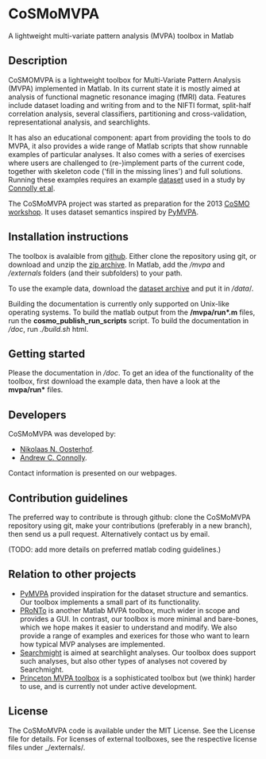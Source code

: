 CoSMoMVPA
=========

A lightweight multi-variate pattern analysis (MVPA) toolbox in Matlab

Description
-----------
CoSMOMVPA is a lightweight toolbox for Multi-Variate Pattern Analysis (MVPA) implemented in Matlab. In its current state it is mostly aimed at analysis of functional magnetic resonance imaging (fMRI) data. Features include dataset loading and writing from and to the NIFTI format, split-half correlation analysis, several classifiers, partitioning and cross-validation, representational analysis, and searchlights.

It has also an educational component: apart from providing the tools to do MVPA, it also provides a wide range of Matlab scripts that show runnable examples of particular analyses. It also comes with a series of exercises where users are challenged to (re-)implement parts of the current code, together with skeleton code ('fill in the missing lines') and full solutions. Running these examples requires an example [dataset](FIXME) used in a study by [Connolly et al](http://haxbylab.dartmouth.edu/publications/CGG+12.pdf).

The CoSMoMVPA project was started as preparation for the 2013 [CoSMO workshop](http://www.compneurosci.com/CoSMo2013/). It uses dataset semantics inspired by [PyMVPA](http://www.pymvpa.org).

Installation instructions
-------------------------
The toolbox is avalaible from [github](https://github.com/CoSMoMVPA/CoSMoMVPA). Either clone the repository using git, or download and unzip the [zip archive](https://github.com/CoSMoMVPA/CoSMoMVPA/archive/master.zip). In Matlab, add the _/mvpa_ and _/externals_ folders (and their subfolders) to your path. 

To use the example data, download the [dataset archive](FIXME) and put it in _/data_/.

Building the documentation is currently only supported on Unix-like operating systems. To build the matlab output from the __/mvpa/run*.m__ files, run the __cosmo_publish_run_scripts__ script. To build the documentation in _/doc_, run _./build.sh_ html.

Getting started
---------------
Please the documentation in _/doc_. To get an idea of the functionality of the toolbox, first download the example data, then have a look at the __mvpa/run*__ files.

Developers
----------
CoSMoMVPA was developed by:
- [Nikolaas N. Oosterhof](http://haxbylab.dartmouth.edu/ppl/nno.html).
- [Andrew C. Connolly](http://haxbylab.dartmouth.edu/ppl/andy.html).

Contact information is presented on our webpages.

Contribution guidelines
-----------------------
The preferred way to contribute is through github: clone the CoSMoMVPA repository using git, make your contributions (preferably in a new branch), then send us a pull request. Alternatively contact us by email.

(TODO: add more details on preferred matlab coding guidelines.)

Relation to other projects
--------------------------
- [PyMVPA](http://www.pymvpa.org) provided inspiration for the dataset structure and semantics. Our toolbox implements a small part of its functionality.
- [PRoNTo](http://www.mlnl.cs.ucl.ac.uk/pronto) is another Matlab MVPA toolbox, much wider in scope and provides a GUI. In contrast, our toolbox is more minimal and bare-bones, which we hope makes it easier to understand and modify. We also provide a range of examples and exerices for those who want to learn how typical MVP analyses are implemented.
- [Searchmight](http://minerva.csbmb.princeton.edu/searchmight) is aimed at searchlight analyses. Our toolbox does support such analyses, but also other types of analyses not covered by Searchmight.
- [Princeton MVPA toolbox](http://code.google.com/p/princeton-mvpa-toolbox/) is a sophisticated toolbox but (we think) harder to use, and is currently not under active development.

License
-------
The CoSMoMVPA code is available under the MIT License. See the License file for details.
For licenses of external toolboxes, see the respective license files under _/externals/.




